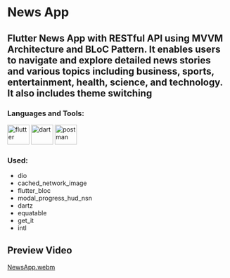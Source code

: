 # News App

<h2>
        Flutter News App with RESTful API using MVVM Architecture and BLoC Pattern. It enables users to navigate and explore detailed news stories and various topics
   including business, sports, entertainment, health, science, and technology. It also includes theme switching
</h2>


<h3 align="left">Languages and Tools:</h3>
<p align="left"> 
        <img src="https://www.vectorlogo.zone/logos/flutterio/flutterio-icon.svg" alt="flutter" width="50" height="45"/> 
        <img src="https://www.vectorlogo.zone/logos/dartlang/dartlang-icon.svg" alt="dart" width="50" height="45"/>
        <img src="https://www.vectorlogo.zone/logos/getpostman/getpostman-icon.svg" alt="postman" width="50" height="45"/> 
</p>


### Used:
*  dio
*  cached_network_image
*  flutter_bloc
*  modal_progress_hud_nsn
*  dartz
*  equatable
*  get_it
*  intl

## Preview Video

[NewsApp.webm](https://github.com/Fady-Esam/News-App/assets/146977882/3a0629ac-8736-49c7-9744-61834618df47)

